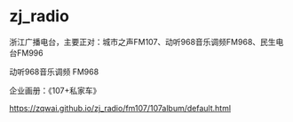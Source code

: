 # zj_radio
浙江广播电台，主要正对：城市之声FM107、动听968音乐调频FM968、民生电台FM996

动听968音乐调频 FM968 


企业画册：《107+私家车》

https://zqwai.github.io/zj_radio/fm107/107album/default.html
